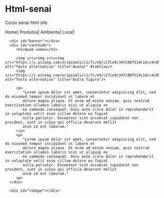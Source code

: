 # Html-senai
Curso senai html site


<!DOCTYPE html>
<html lang="en">

<head>
   <meta charset="UTF-8">
   <meta name="viewport" content="width=device-width, initial-scale=1.0">
   <title>Minha Primeira página com DIVs</title>
   <link rel="stylesheet" href="estilos.css">

</head>

<body>
   <div id="barra_topo"></div>
   <div id="principal">
      <div id="topo"></div>
      <div id="menu">
            Home|
            Produtos|
            Ambiente|
            Local|
         </div>


      <div id="banner"></div>
      <div id="conteudo">
         <h1>Quem somos</h1>

         <img src=<img src=<img src="https://i.pinimg.com/originals/c1/7c/e9/c17ce9c347c00f514c1dcc4c89cf00a5.jpg" alt="Texto alternativo" title="Avatar" #tamfixo/>
         <img src="https://i.pinimg.com/originals/c1/7c/e9/c17ce9c347c00f514c1dcc4c89cf00a5.jpg" alt="Texto alternativo" title="Outra figura"/>

         <p>
            "Lorem ipsum dolor sit amet, consectetur adipiscing elit, sed do eiusmod tempor incididunt ut labore et
            dolore magna aliqua. Ut enim ad minim veniam, quis nostrud exercitation ullamco laboris nisi ut aliquip ex
            ea commodo consequat. Duis aute irure dolor in reprehenderit in voluptate velit esse cillum dolore eu fugiat
            nulla pariatur. Excepteur sint occaecat cupidatat non proident, sunt in culpa qui officia deserunt mollit
            anim id est laborum."
         </p>
         <p>
            "Lorem ipsum dolor sit amet, consectetur adipiscing elit, sed do eiusmod tempor incididunt ut labore et
            dolore magna aliqua. Ut enim ad minim veniam, quis nostrud exercitation ullamco laboris nisi ut aliquip ex
            ea commodo consequat. Duis aute irure dolor in reprehenderit in voluptate velit esse cillum dolore eu fugiat
            nulla pariatur. Excepteur sint occaecat cupidatat non proident, sunt in culpa qui officia deserunt mollit
            anim id est laborum."
         <p>
      </div>

      <div id="rodape"></div>
   </div>

</body>

</html>
